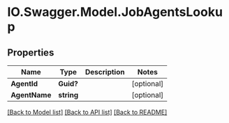# IO.Swagger.Model.JobAgentsLookup
## Properties

Name | Type | Description | Notes
------------ | ------------- | ------------- | -------------
**AgentId** | **Guid?** |  | [optional] 
**AgentName** | **string** |  | [optional] 

[[Back to Model list]](../README.md#documentation-for-models) [[Back to API list]](../README.md#documentation-for-api-endpoints) [[Back to README]](../README.md)

